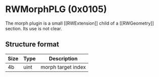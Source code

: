 # RWMorphPLG (0x0105)

The morph plugin is a small [[RWExtension]] child of a [[RWGeometry]] section. Its use is not clear.

## Structure format

| Size | Type | Description |
|------|------|-------------|
|  4b  | uint | morph target index
